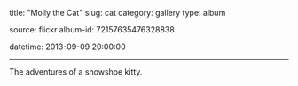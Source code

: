 title: "Molly the Cat"
slug: cat
category: gallery
type: album

source: flickr
album-id: 72157635476328838

datetime: 2013-09-09 20:00:00

---

The adventures of a snowshoe kitty.
